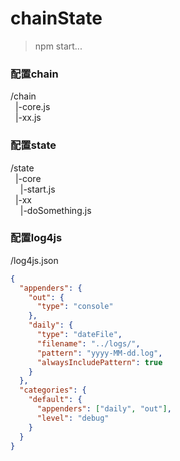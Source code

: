 # chainState
>npm start...

### 配置chain
/chain  
&nbsp;&nbsp;|-core.js  
&nbsp;&nbsp;|-xx.js

### 配置state
/state  
&nbsp;&nbsp;|-core  
&nbsp;&nbsp;&nbsp;&nbsp;|-start.js  
&nbsp;&nbsp;|-xx  
&nbsp;&nbsp;&nbsp;&nbsp;|-doSomething.js

### 配置log4js
/log4js.json
```json
{
  "appenders": {
    "out": {
      "type": "console"
    },
    "daily": {
      "type": "dateFile",
      "filename": "../logs/",
      "pattern": "yyyy-MM-dd.log",
      "alwaysIncludePattern": true
    }
  },
  "categories": {
    "default": {
      "appenders": ["daily", "out"],
      "level": "debug"
    }
  }
}
```
